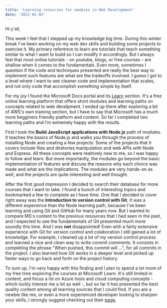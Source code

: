 ```yaml
---
title: 'Learning resources for newbies in Web Development'
date: '2021-01-03'
---
```


Hi y'all, 

This week I feel that I stepped up my knowledge big time.
During this winter break I've been working on my web dev skills and building some projects to exercise it.
My primary reference to learn are tutorials that teach something similar to what I want to build so I can modify it accordingly.
But I always feel that most online tutorials - on youtube, blogs, or free courses - are shallow when it comes to the fundamentals.
Even more, sometimes I question if the code and techniques presented are really the best way to implement such features are what are the tradeoffs involved.
I guess I got to a level where I want to see cleaner code and implementation that scales, and not only code that accomplish something simple by itself.

For my joy I found the Microsoft Docs portal and its [Learn](https://docs.microsoft.com/en-us/learn/) section.
It's a free online learning platform that offers short modules and learning paths on concepts related to web develpment.
I ended up there after exploring a bit of AWS's own training section, but I have to say that Microsoft has a much more begginers friendly platform and content.
So far I completed two learning paths and I'm extremely happy with the results.

First I took the **Build JavaScript applications with Node.js** path of modules.
It teaches the basics of Node.js and walks you through the process of installing Node and creating a few projects.
Some of the projects that it covers include files and diretories manipulation and web APIs with Node and Express.
All these concepts were realtively new to me, so I was happy to follow and learn.
But more importantly, the modules go beyond the basic implementation of features and discuss the reasons why each choice was made and what are the implications.
The modules are very hands-on as well, and the projects are quite interesting and well thought.

After the first good impression I decided to search their database for more courses that I want to take.
I found a bunch of interesting topics and bookmarked a few to complete as I have time.
One that I decided to cover right away was the **Introduction to version control with Git**.
It was a different experience than the Node learning path, because I've been learning and using Git and GitHub for many years now.
But I wanted to compare MS's content to the previous resources that I had seen in the past, and I expected to see the fundamentals of Git presented much more soundly this time.
And I was **not** disappointed!
Even with a fairly extensive experience with Git for version control and colaboration I still gained a lot of knowledge.
For example, I cleaned up a lot of my version control process and learned a nice and clean way to write commit comments.
It consists in completing the phrase "When pushed, this commit will ...", for all commits in the project.
I also learned how Git works in a deeper level and picked up faster ways to go back and forth on the project history.

To sum up, I'm very happy with this finding and I plan to spend a lot more of my free time exploring the courses at Microsoft Learn.
It's still limited in content, and focus a lot on Azure tools and cloud computing concepts - which luckly interest me a lot as well -, but so far it has presented the best quality content among all learning sources that I could find.
If you are a newbie like me, or even a more experienced developer looking to sharpen your skills, I strongly suggest checking out their [page](https://docs.microsoft.com/en-us/learn/).
